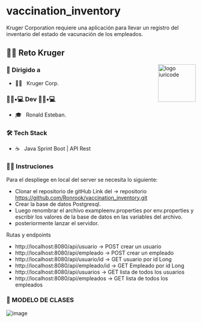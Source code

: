 # vaccination_inventory
Kruger Corporation requiere una aplicación para llevar un registro del inventario del estado de vacunación de los empleados.

 <h2>🧗‍♂️ Reto Kruger</h2>


<img src="https://github.com/iuricode/iuricode/blob/main/ilus-code.svg" min-width="100px" max-width="100px" width="100px" align="right" alt="logo iuricode">



<h3> 🚀 Dirigido a </h3>

- 👨‍💻 &nbsp; Kruger Corp.



<h3> 👨🏻•💻 Dev 👨🏻•💻 </h3>

- 🎓 &nbsp; Ronald Esteban.



<h3>🛠 Tech Stack</h3>

- ☕ &nbsp; Java Sprint Boot | API Rest 

<h3>👨‍💻 Instruciones</h3>

Para el despliege en local  del server se necesita lo siguiente:

- Clonar el repositorio de gitHub Link del -> repositorio https://github.com/Ronrook/vaccination_inventory.git
- Crear la base de datos  Postgresql.
- Luego renombrar el archivo exampleenv.properties por env.properties y  escribir los valores de la base de datos en las variables del archivo.
- posteriormente lanzar el servidor.

Rutas y endpoints
- http://localhost:8080/api/usuario  -> POST crear un usuario
- http://localhost:8080/api/empleado -> POST crear un empleado 
- http://localhost:8080/api/usuario/id -> GET usuario por id Long
- http://localhost:8080/api/empleado/id -> GET Empleado por id Long
- http://localhost:8080/api/usuarios -> GET lista de todos los usuarios
- http://localhost:8080/api/empleados -> GET lista de todos los empleados


<h3>🌋 MODELO DE CLASES</h3>

![image](https://user-images.githubusercontent.com/78703403/184380470-b9b5c17c-e88e-4369-9734-53bd15fbd2ae.png)



